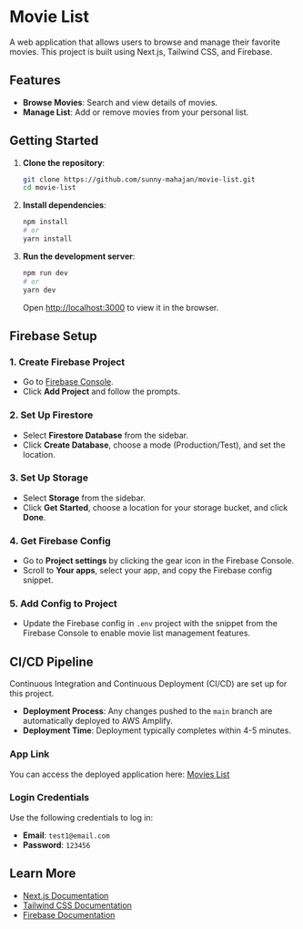 # Movie List

A web application that allows users to browse and manage their favorite movies. This project is built using Next.js, Tailwind CSS, and Firebase.

## Features

- **Browse Movies**: Search and view details of movies.
- **Manage List**: Add or remove movies from your personal list.

## Getting Started

1. **Clone the repository**:
   ```bash
   git clone https://github.com/sunny-mahajan/movie-list.git
   cd movie-list
   ```

2. **Install dependencies**:
   ```bash
   npm install
   # or
   yarn install
   ```

3. **Run the development server**:
   ```bash
   npm run dev
   # or
   yarn dev
   ```
   Open [http://localhost:3000](http://localhost:3000) to view it in the browser.

## Firebase Setup

### 1. Create Firebase Project
- Go to [Firebase Console](https://console.firebase.google.com/).
- Click **Add Project** and follow the prompts.

### 2. Set Up Firestore
- Select **Firestore Database** from the sidebar.
- Click **Create Database**, choose a mode (Production/Test), and set the location.

### 3. Set Up Storage
- Select **Storage** from the sidebar.
- Click **Get Started**, choose a location for your storage bucket, and click **Done**.

### 4. Get Firebase Config
- Go to **Project settings** by clicking the gear icon in the Firebase Console.
- Scroll to **Your apps**, select your app, and copy the Firebase config snippet.

### 5. Add Config to Project
- Update the Firebase config in `.env` project with the snippet from the Firebase Console to enable movie list management features.

## CI/CD Pipeline

Continuous Integration and Continuous Deployment (CI/CD) are set up for this project.

- **Deployment Process**: Any changes pushed to the `main` branch are automatically deployed to AWS Amplify.
- **Deployment Time**: Deployment typically completes within 4-5 minutes.

### App Link

You can access the deployed application here: [Movies List](https://main.dqrfcqn3holh8.amplifyapp.com/)

### Login Credentials

Use the following credentials to log in:
- **Email**: `test1@email.com`
- **Password**: `123456`



## Learn More

- [Next.js Documentation](https://nextjs.org/docs)
- [Tailwind CSS Documentation](https://tailwindcss.com/docs)
- [Firebase Documentation](https://firebase.google.com/docs)